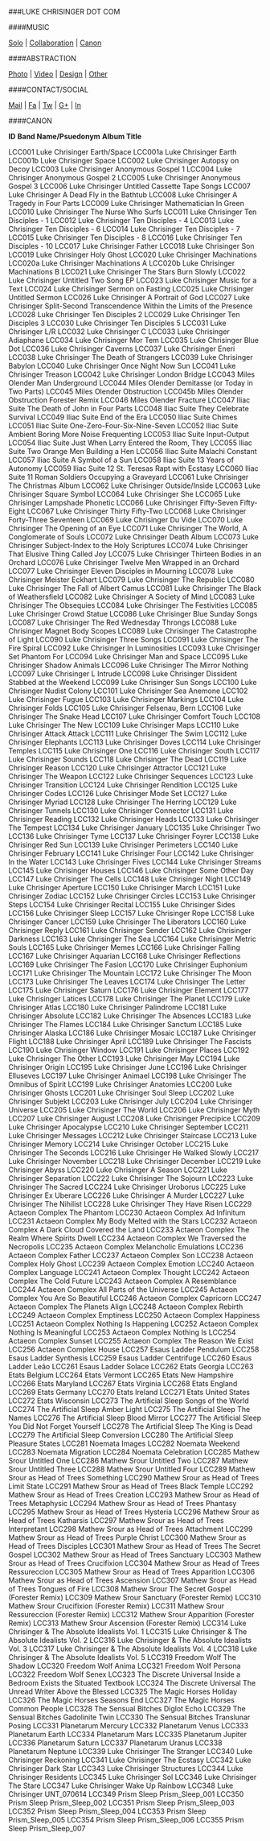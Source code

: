 ###LUKE CHRISINGER DOT COM


####MUSIC

[Solo](https://compromiserecordingsinc.bandcamp.com/) | [Collaboration](https://lukechrisingercollaborates.bandcamp.com/) | [Canon](http://lukechrisinger.com/canon/)

####ABSTRACTION

[Photo](https://instagram.com/lukechrisinger/) | [Video](https://www.youtube.com/user/TheLukeChrisinger) | [Design](http://lukechrisinger.prosite.com/) | [Other](http://lukechrisingerabstractionist.tumblr.com/)

####CONTACT/SOCIAL

[Mail](mailto:info@lukechrisinger.com) | [Fa](https://www.facebook.com/chrisinger.luke) | [Tw](https://twitter.com/lukechrisinger) | [G+](https://plus.google.com/+lukechrisinger) | [In](https://instagram.com/lukechrisinger/)

####CANON

**ID**                                    **Band Name/Psuedonym**                   **Album Title**

LCC001                                    Luke Chrisinger                           Earth/Space
LCC001a                                   Luke Chrisinger                           Earth
LCC001b                                   Luke Chrisinger                           Space
LCC002                                    Luke Chrisinger                           Autopsy on Decoy
LCC003                                    Luke Chrisinger                           Anonymous Gospel 1
LCC004                                    Luke Chrisinger                           Anonymous Gospel 2
LCC005                                    Luke Chrisinger                           Anonymous Gospel 3
LCC006                                    Luke Chrisinger                           Untitled Cassette Tape Songs
LCC007                                    Luke Chrisinger                           A Dead Fly in the Bathtub
LCC008                                    Luke Chrisinger                           A Tragedy in Four Parts
LCC009                                    Luke Chrisinger                           Mathematician In Green
LCC010                                    Luke Chrisinger                           The Nurse Who Surfs
LCC011                                    Luke Chrisinger                           Ten Disciples - 1
LCC012                                    Luke Chrisinger                           Ten Disciples - 4
LCC013                                    Luke Chrisinger                           Ten Disciples - 6
LCC014                                    Luke Chrisinger                           Ten Disciples - 7
LCC015                                    Luke Chrisinger                           Ten Disciples - 8
LCC016                                    Luke Chrisinger                           Ten Disciples - 10
LCC017                                    Luke Chrisinger                           Father
LCC018                                    Luke Chrisinger                           Son
LCC019                                    Luke Chrisinger                           Holy Ghost
LCC020                                    Luke Chrisinger                           Machinations
LCC020a                                   Luke Chrisinger                           Machinations A
LCC020b                                   Luke Chrisinger                           Machinations B
LCC021                                    Luke Chrisinger                           The Stars Burn Slowly
LCC022                                    Luke Chrisinger                           Untitled Two Song EP
LCC023                                    Luke Chrisinger                           Music for a Text
LCC024                                    Luke Chrisinger                           Sermon on Fasting
LCC025                                    Luke Chrisinger                           Untitled Sermon
LCC026                                    Luke Chrisinger                           A Portrait of God
LCC027                                    Luke Chrisinger                           Split-Second Transcendence Within the
                                                                                    Limits of the Presence
LCC028                                    Luke Chrisinger                           Ten Disciples 2
LCC029                                    Luke Chrisinger                           Ten Disciples 3
LCC030                                    Luke Chrisinger                           Ten Disciples 5
LCC031                                    Luke Chrisinger                           L/R
LCC032                                    Luke Chrisinger                           C
LCC033                                    Luke Chrisinger                           Adiaphane
LCC034                                    Luke Chrisinger                           Mor Tem
LCC035                                    Luke Chrisinger                           Blue Dot
LCC036                                    Luke Chrisinger                           Caverns
LCC037                                    Luke Chrisinger                           Eneri
LCC038                                    Luke Chrisinger                           The Death of Strangers
LCC039                                    Luke Chrisinger                           Babylon
LCC040                                    Luke Chrisinger                           Once Night Now Sun
LCC041                                    Luke Chrisinger                           Treason
LCC042                                    Luke Chrisinger                           London Bridge
LCC043                                    Miles Olender                             Man Underground
LCC044                                    Miles Olender                             Demitasse (or Today in Two Parts)
LCC045                                    Miles Olender                             Obstruction
LCC045b                                   Miles Olender                             Obstruction Forester Remix
LCC046                                    Miles Olender                             Fracture
LCC047                                    Iliac Suite                               The Death of John in Four Parts
LCC048                                    Iliac Suite                               They Celebrate Survival
LCC049                                    Iliac Suite                               End of the Era
LCC050                                    Iliac Suite                               Chimes
LCC051                                    Iliac Suite                               One-Zero-Four-Six-Nine-Seven
LCC052                                    Iliac Suite                               Ambient Boring More Noise Frequenting
LCC053                                    Iliac Suite                               Input-Output
LCC054                                    Iliac Suite                               Just When Larry Entered the Room, They
LCC055                                    Iliac Suite                               Two Orange Men Building a Hen
LCC056                                    Iliac Suite                               Malachi Constant
LCC057                                    Iliac Suite                               A Symbol of a Sun
LCC058                                    Iliac Suite                               13 Years of Autonomy
LCC059                                    Iliac Suite                               12 St. Teresas Rapt with Ecstasy
LCC060                                    Iliac Suite                               11 Roman Soldiers Occupying a Graveyard
LCC061                                    Luke Chrisinger                           The Christmas Album
LCC062                                    Luke Chrisinger                           Outside/Inside
LCC063                                    Luke Chrisinger                           Square Symbol
LCC064                                    Luke Chrisinger                           She
LCC065                                    Luke Chrisinger                           Lampshade Phonetic
LCC066                                    Luke Chrisinger                           Fifty-Seven Fifty-Eight
LCC067                                    Luke Chrisinger                           Thirty Fifty-Two
LCC068                                    Luke Chrisinger                           Forty-Three Seventeen
LCC069                                    Luke Chrisinger                           Du Vide
LCC070                                    Luke Chrisinger                           The Opening of an Eye
LCC071                                    Luke Chrisinger                           The World, A Conglomerate of Souls
LCC072                                    Luke Chrisinger                           Death Album
LCC073                                    Luke Chrisinger                           Subject-Index to the Holy Scriptures
LCC074                                    Luke Chrisinger                           That Elusive Thing Called Joy
LCC075                                    Luke Chrisinger                           Thirteen Bodies in an Orchard
LCC076                                    Luke Chrisinger                           Twelve Men Wrapped in an Orchard
LCC077                                    Luke Chrisinger                           Eleven Disciples in Mourning
LCC078                                    Luke Chrisinger                           Meister Eckhart
LCC079                                    Luke Chrisinger                           The Republic
LCC080                                    Luke Chrisinger                           The Fall of Albert Camus
LCC081                                    Luke Chrisinger                           The Black of Weathersfield
LCC082                                    Luke Chrisinger                           A Society of Mind
LCC083                                    Luke Chrisinger                           The Obsequies
LCC084                                    Luke Chrisinger                           The Festivities
LCC085                                    Luke Chrisinger                           Crowd Statue
LCC086                                    Luke Chrisinger                           Blue Sunday Songs
LCC087                                    Luke Chrisinger                           The Red Wednesday Throngs
LCC088                                    Luke Chrisinger                           Magnet Body Scopes
LCC089                                    Luke Chrisinger                           The Catastrophe of Light
LCC090                                    Luke Chrisinger                           Three Songs
LCC091                                    Luke Chrisinger                           The Fire Spiral
LCC092                                    Luke Chrisinger                           In Luminosities
LCC093                                    Luke Chrisinger                           Set Phantom For
LCC094                                    Luke Chrisinger                           Man and Space
LCC095                                    Luke Chrisinger                           Shadow Animals
LCC096                                    Luke Chrisinger                           The Mirror Nothing
LCC097                                    Luke Chrisinger                           L Intrude
LCC098                                    Luke Chrisinger                           Dissident Stabbed at the Weekend
LCC099                                    Luke Chrisinger                           Sun Songs
LCC100                                    Luke Chrisinger                           Nudist Colony
LCC101                                    Luke Chrisinger                           Sea Anemone
LCC102                                    Luke Chrisinger                           Fugue
LCC103                                    Luke Chrisinger                           Markings
LCC104                                    Luke Chrisinger                           Folds
LCC105                                    Luke Chrisinger                           Felsenau, Bern
LCC106                                    Luke Chrisinger                           The Snake Head
LCC107                                    Luke Chrisinger                           Comfort Touch
LCC108                                    Luke Chrisinger                           The New
LCC109                                    Luke Chrisinger                           Maps
LCC110                                    Luke Chrisinger                           Attack Attack
LCC111                                    Luke Chrisinger                           The Swim
LCC112                                    Luke Chrisinger                           Elephants
LCC113                                    Luke Chrisinger                           Doves
LCC114                                    Luke Chrisinger                           Temples
LCC115                                    Luke Chrisinger                           One
LCC116                                    Luke Chrisinger                           South
LCC117                                    Luke Chrisinger                           Sounds
LCC118                                    Luke Chrisinger                           The Dead
LCC119                                    Luke Chrisinger                           Reason
LCC120                                    Luke Chrisinger                           Attractor
LCC121                                    Luke Chrisinger                           The Weapon
LCC122                                    Luke Chrisinger                           Sequences
LCC123                                    Luke Chrisinger                           Transition
LCC124                                    Luke Chrisinger                           Rendition
LCC125                                    Luke Chrisinger                           Codes
LCC126                                    Luke Chrisinger                           Mode Set
LCC127                                    Luke Chrisinger                           Myriad
LCC128                                    Luke Chrisinger                           The Herring
LCC129                                    Luke Chrisinger                           Tunnels
LCC130                                    Luke Chrisinger                           Connector
LCC131                                    Luke Chrisinger                           Reading
LCC132                                    Luke Chrisinger                           Heads
LCC133                                    Luke Chrisinger                           The Tempest
LCC134                                    Luke Chrisinger                           January
LCC135                                    Luke Chrisinger                           Two
LCC136                                    Luke Chrisinger                           Tyme
LCC137                                    Luke Chrisinger                           Foyrer
LCC138                                    Luke Chrisinger                           Red Sun
LCC139                                    Luke Chrisinger                           Perimeters
LCC140                                    Luke Chrisinger                           February
LCC141                                    Luke Chrisinger                           Four
LCC142                                    Luke Chrisinger                           In the Water
LCC143                                    Luke Chrisinger                           Fives
LCC144                                    Luke Chrisinger                           Streams
LCC145                                    Luke Chrisinger                           Houses
LCC146                                    Luke Chrisinger                           Some Other Day
LCC147                                    Luke Chrisinger                           The Cells
LCC148                                    Luke Chrisinger                           Night
LCC149                                    Luke Chrisinger                           Aperture
LCC150                                    Luke Chrisinger                           March
LCC151                                    Luke Chrisinger                           Zodiac
LCC152                                    Luke Chrisinger                           Circles
LCC153                                    Luke Chrisinger                           Steps
LCC154                                    Luke Chrisinger                           Recital
LCC155                                    Luke Chrisinger                           Sides
LCC156                                    Luke Chrisinger                           Sleep
LCC157                                    Luke Chrisinger                           Rope
LCC158                                    Luke Chrisinger                           Cancer
LCC159                                    Luke Chrisinger                           The Liberators
LCC160                                    Luke Chrisinger                           Reply
LCC161                                    Luke Chrisinger                           Sender
LCC162                                    Luke Chrisinger                           Darkness
LCC163                                    Luke Chrisinger                           The Sea
LCC164                                    Luke Chrisinger                           Metric Souls
LCC165                                    Luke Chrisinger                           Memes
LCC166                                    Luke Chrisinger                           Falling
LCC167                                    Luke Chrisinger                           Aquarian
LCC168                                    Luke Chrisinger                           Reflections
LCC169                                    Luke Chrisinger                           The Fasion
LCC170                                    Luke Chrisinger                           Euphonium
LCC171                                    Luke Chrisinger                           The Mountain
LCC172                                    Luke Chrisinger                           The Moon
LCC173                                    Luke Chrisinger                           The Leaves
LCC174                                    Luke Chrisinger                           The Letter
LCC175                                    Luke Chrisinger                           Saturn
LCC176                                    Luke Chrisinger                           Element
LCC177                                    Luke Chrisinger                           Latices
LCC178                                    Luke Chrisinger                           The Planet
LCC179                                    Luke Chrisinger                           Atlas
LCC180                                    Luke Chrisinger                           Palindrome
LCC181                                    Luke Chrisinger                           Absolute
LCC182                                    Luke Chrisinger                           The Absences
LCC183                                    Luke Chrisinger                           The Flames
LCC184                                    Luke Chrisinger                           Sanctum
LCC185                                    Luke Chrisinger                           Alaska
LCC186                                    Luke Chrisinger                           Mosaic
LCC187                                    Luke Chrisinger                           Flight
LCC188                                    Luke Chrisinger                           April
LCC189                                    Luke Chrisinger                           The Fascists
LCC190                                    Luke Chrisinger                           Window
LCC191                                    Luke Chrisinger                           Places
LCC192                                    Luke Chrisinger                           The Other
LCC193                                    Luke Chrisinger                           May
LCC194                                    Luke Chrisinger                           Origin
LCC195                                    Luke Chrisinger                           June
LCC196                                    Luke Chrisinger                           Elluseves
LCC197                                    Luke Chrisinger                           Animael
LCC198                                    Luke Chrisinger                           The Omnibus of Spirit
LCC199                                    Luke Chrisinger                           Anatomies
LCC200                                    Luke Chrisinger                           Ghosts
LCC201                                    Luke Chrisinger                           Soul Sleep
LCC202                                    Luke Chrisinger                           Subjekt
LCC203                                    Luke Chrisinger                           July
LCC204                                    Luke Chrisinger                           Universe
LCC205                                    Luke Chrisinger                           The World
LCC206                                    Luke Chrisinger                           Myth
LCC207                                    Luke Chrisinger                           August
LCC208                                    Luke Chrisinger                           Precipice
LCC209                                    Luke Chrisinger                           Apocalypse
LCC210                                    Luke Chrisinger                           September
LCC211                                    Luke Chrisinger                           Messages
LCC212                                    Luke Chrisinger                           Staircase
LCC213                                    Luke Chrisinger                           Memory
LCC214                                    Luke Chrisinger                           October
LCC215                                    Luke Chrisinger                           The Seconds
LCC216                                    Luke Chrisinger                           He Walked Slowly
LCC217                                    Luke Chrisinger                           November
LCC218                                    Luke Chrisinger                           December
LCC219                                    Luke Chrisinger                           Abyss
LCC220                                    Luke Chrisinger                           A Season
LCC221                                    Luke Chrisinger                           Separation
LCC222                                    Luke Chrisinger                           The Sojourn
LCC223                                    Luke Chrisinger                           The Sacred
LCC224                                    Luke Chrisinger                           Uroborus
LCC225                                    Luke Chrisinger                           Ex Uberare
LCC226                                    Luke Chrisinger                           A Murder
LCC227                                    Luke Chrisinger                           The Nihilist
LCC228                                    Luke Chrisinger                           They Have Risen
LCC229                                    Actaeon Complex                           The Phantom
LCC230                                    Actaeon Complex                           Ad Infinitum
LCC231                                    Actaeon Complex                           My Body Melted with the Stars
LCC232                                    Actaeon Complex                           A Dark Cloud Covered the Land
LCC233                                    Actaeon Complex                           The Realm Where Spirits Dwell
LCC234                                    Actaeon Complex                           We Traversed the Necropolis
LCC235                                    Actaeon Complex                           Melancholic Emulations
LCC236                                    Actaeon Complex                           Father
LCC237                                    Actaeon Complex                           Son 
LCC238                                    Actaeon Complex                           Holy Ghost
LCC239                                    Actaeon Complex                           Emotion
LCC240                                    Actaeon Complex                           Language
LCC241                                    Actaeon Complex                           Thought
LCC242                                    Actaeon Complex                           The Cold Future
LCC243                                    Actaeon Complex                           A Resemblance
LCC244                                    Actaeon Complex                           All Parts of the Universe
LCC245                                    Actaeon Complex                           You Are So Beautiful
LCC246                                    Actaeon Complex                           Capricorn
LCC247                                    Actaeon Complex                           The Planets Align
LCC248                                    Actaeon Complex                           Rebirth
LCC249                                    Actaeon Complex                           Emptiness
LCC250                                    Actaeon Complex                           Happiness
LCC251                                    Actaeon Complex                           Nothing Is Happening
LCC252                                    Actaeon Complex                           Nothing Is Meaningful
LCC253                                    Actaeon Complex                           Nothing Is
LCC254                                    Actaeon Complex                           Sunset
LCC255                                    Actaeon Complex                           The Reason We Exist
LCC256                                    Actaeon Complex                           House
LCC257                                    Esaus Ladder                              Pendulum
LCC258                                    Esaus Ladder                              Synthesis
LCC259                                    Esaus Ladder                              Centrifuge
LCC260                                    Esaus Ladder                              Leão
LCC261                                    Esaus Ladder                              Solace
LCC262                                    Etats                                     Georgia
LCC263                                    Etats                                     Belgium
LCC264                                    Etats                                     Vermont
LCC265                                    Etats                                     New Hampshire
LCC266                                    Etats                                     Maryland
LCC267                                    Etats                                     Virginia
LCC268                                    Etats                                     England
LCC269                                    Etats                                     Germany
LCC270                                    Etats                                     Ireland
LCC271                                    Etats                                     United States
LCC272                                    Etats                                     Wisconsin
LCC273                                    The Artificial Sleep                      Songs of the World
LCC274                                    The Artificial Sleep                      Amber Light
LCC275                                    The Artificial Sleep                      The Names
LCC276                                    The Artificial Sleep                      Blood Mirror
LCC277                                    The Artificial Sleep                      You Did Not Forget Yourself
LCC278                                    The Artificial Sleep                      The King is Dead
LCC279                                    The Artificial Sleep                      Conversion
LCC280                                    The Artificial Sleep                      Pleasure States
LCC281                                    Noemata                                   Images
LCC282                                    Noemata                                   Weekend
LCC283                                    Noemata                                   Migration
LCC284                                    Noemata                                   Celebration
LCC285                                    Mathew Srour                              Untitled One
LCC286                                    Mathew Srour                              Untitled Two
LCC287                                    Mathew Srour                              Untitled Three
LCC288                                    Mathew Srour                              Untitled Four
LCC289                                    Mathew Srour as Head of Trees             Something
LCC290                                    Mathew Srour as Head of Trees             Limit State
LCC291                                    Mathew Srour as Head of Trees             Black Temple
LCC292                                    Mathew Srour as Head of Trees             Creation
LCC293                                    Mathew Srour as Head of Trees             Metaphysic
LCC294                                    Mathew Srour as Head of Trees             Phantasy
LCC295                                    Mathew Srour as Head of Trees             Hysteria
LCC296                                    Mathew Srour as Head of Trees             Katharsis
LCC297                                    Mathew Srour as Head of Trees             Interpretant
LCC298                                    Mathew Srour as Head of Trees             Attachment
LCC299                                    Mathew Srour as Head of Trees             Purple Christ
LCC300                                    Mathew Srour as Head of Trees             Disciples
LCC301                                    Mathew Srour as Head of Trees             The Secret Gospel
LCC302                                    Mathew Srour as Head of Trees             Sanctuary
LCC303                                    Mathew Srour as Head of Trees             Crucifixion
LCC304                                    Mathew Srour as Head of Trees             Ressureccion
LCC305                                    Mathew Srour as Head of Trees             Apparition
LCC306                                    Mathew Srour as Head of Trees             Ascension
LCC307                                    Mathew Srour as Head of Trees             Tongues of Fire
LCC308                                    Mathew Srour                              The Secret Gospel (Forester Remix)
LCC309                                    Mathew Srour                              Sanctuary (Forester Remix)
LCC310                                    Mathew Srour                              Crucifixion (Forester Remix)
LCC311                                    Mathew Srour                              Ressureccion (Forester Remix)
LCC312                                    Mathew Srour                              Apparition (Forester Remix)
LCC313                                    Mathew Srour                              Ascension (Forester Remix)
LCC314                                    Luke Chrisinger & The Absolute Idealists  Vol. 1
LCC315                                    Luke Chrisinger & The Absolute Idealists  Vol. 2
LCC316                                    Luke Chrisinger & The Absolute Idealists  Vol. 3
LCC317                                    Luke Chrisinger & The Absolute Idealists  Vol. 4
LCC318                                    Luke Chrisinger & The Absolute Idealists  Vol. 5
LCC319                                    Freedom Wolf                              The Shadow
LCC320                                    Freedom Wolf                              Anima
LCC321                                    Freedom Wolf                              Persona
LCC322                                    Freedom Wolf                              Senex
LCC323                                    The Discrete Universal                    Inside a Bedroom Exists the Situated
                                                                                    Textbook
LCC324                                    The Discrete Universal                    The Unread Writer Above the Blessed
LCC325                                    The Magic Horses                          Holiday
LCC326                                    The Magic Horses                          Seasons End
LCC327                                    The Magic Horses                          Common People
LCC328                                    The Sensual Bitches                       Diglot Echo
LCC329                                    The Sensual Bitches                       Gadolinite Twin
LCC330                                    The Sensual Bitches                       Translunar Posing
LCC331                                    Planetarum                                Mercury
LCC332                                    Planetarum                                Venus
LCC333                                    Planetarum                                Earth
LCC334                                    Planetarum                                Mars
LCC335                                    Planetarum                                Jupiter
LCC336                                    Planetarum                                Saturn
LCC337                                    Planetarum                                Uranus
LCC338                                    Planetarum                                Neptune
LCC339                                    Luke Chrisinger                           The Stranger
LCC340                                    Luke Chrisinger                           Reckoning
LCC341                                    Luke Chrisinger                           The Ecstasy
LCC342                                    Luke Chrisinger                           Dark Star
LCC343                                    Luke Chrisinger                           Structures
LCC344                                    Luke Chrisinger                           Residents
LCC345                                    Luke Chrisinger                           Sol
LCC346                                    Luke Chrisinger                           The Stare
LCC347                                    Luke Chrisinger                           Wake Up Rainbow
LCC348                                    Luke Chrisinger                           UNT_070614
LCC349                                    Prism Sleep                               Prism_Sleep_001
LCC350                                    Prism Sleep                               Prism_Sleep_002
LCC351                                    Prism Sleep                               Prism_Sleep_003
LCC352                                    Prism Sleep                               Prism_Sleep_004
LCC353                                    Prism Sleep                               Prism_Sleep_005
LCC354                                    Prism Sleep                               Prism_Sleep_006
LCC355                                    Prism Sleep                               Prism_Sleep_007

